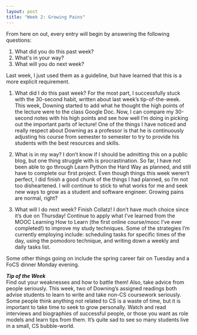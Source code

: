 ```yaml
---
layout: post
title: "Week 2: Growing Pains"
---
```


From here on out, every entry will begin by answering the following questions:
1. What did you do this past week?
2. What's in your way?
3. What will you do next week?

Last week, I just used them as a guideline, but have learned that this is a more explicit requirement.

1. What did I do this past week?
For the most part, I successfully stuck with the 30-second habit, written about last week’s tip-of-the-week.  This week, Downing started to add what he thought the high points of the lecture were to the class Google Doc.  Now, I can compare my 30-second notes with his high points and see how well I’m doing in picking out the important parts of lecture!  One of the things I have noticed and really respect about Downing as a professor is that he is continuously adjusting his course from semester to semester to try to provide his students with the best resources and skills.

2. What is in my way?
I don’t know if I should be admitting this on a public blog, but one thing struggle with is procrastination.  So far, I have not been able to go through Learn Python the Hard Way as planned, and still have to complete our first project.  Even though things this week weren’t perfect, I did finish a good chunk of the things I had planned, so I’m not too disheartened.  I will continue to stick to what works for me and seek new ways to grow as a student and software engineer.  Growing pains are normal, right?

3. What will I do next week?
Finish Collatz! I don’t have much choice since it’s due on Thursday! Continue to apply what I’ve learned from the MOOC Learning How to Learn (the first online course/mooc I’ve ever completed!) to improve my study techniques.  Some of the strategies I’m currently employing include: scheduling tasks for specific times of the day, using the pomodoro technique, and writing down a weekly and daily tasks list.

Some other things going on include the spring career fair on Tuesday and a FoCS dinner Monday evening. 

***Tip of the Week***   
Find out your weaknesses and how to battle them!  Also, take advice from people seriously.  This week, two of Downing’s assigned readings both advise students to learn to write and take non-CS coursework seriously.  Some people think anything not related to CS is a waste of time, but it is important to take time to seek to grow personally.  Watch and read interviews and biographies of successful people, or those you want as role models and learn tips from them.  It’s quite sad to see so many students live in a small, CS bubble-world.

<script>
  (function(i,s,o,g,r,a,m){i['GoogleAnalyticsObject']=r;i[r]=i[r]||function(){
  (i[r].q=i[r].q||[]).push(arguments)},i[r].l=1*new Date();a=s.createElement(o),
  m=s.getElementsByTagName(o)[0];a.async=1;a.src=g;m.parentNode.insertBefore(a,m)
  })(window,document,'script','//www.google-analytics.com/analytics.js','ga');

  ga('create', 'UA-72832219-1', 'auto');
  ga('send', 'pageview');

</script>
